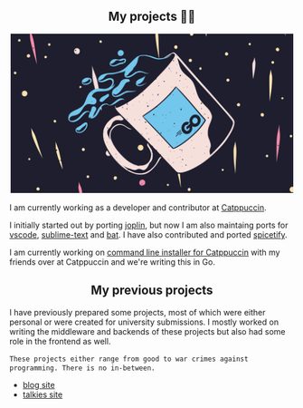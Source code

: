 <div align="center">
    <h2> My projects 👨‍💼</h2>
    <img src="images/go.png" width="500px" alt="image credit: dukk!">
</div>

I am currently working as a developer and contributor at [Catppuccin](https://github.com/catppuccin). 

I initially started out by porting [joplin](https://github.com/catppuccin/joplin), but now I am also maintaing ports for [vscode](https://github.com/catppuccin/vscode), [sublime-text](https://github.com/catppuccin/sublime-text) and [bat](https://github.com/catppuccin/bat). I have also contributed and ported [spicetify](https://github.com/catppuccin/spicetify).

I am currently working on [command line installer for Catppuccin](https://github.com/catppuccin/cli) with my friends over at Catppuccin and we're writing this in Go. 

<div align="center">
    <h2>My previous projects</h2>
</div>

I have previously prepared some projects, most of which were either personal or were created for university submissions. I mostly worked on writing the middleware and backends of these projects but also had some role in the frontend as well. 

```admonish info 
These projects either range from good to war crimes against programming. There is no in-between. 
```

- [blog site](https://github.com/ghostx31/blog-site)
- [talkies site](https://github.com/ghostx31/talkies-site)


